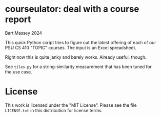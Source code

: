 # courseulator: deal with a course report
Bart Massey 2024

This quick Python script tries to figure out the latest
offering of each of our PSU CS 410 "TOPIC" courses. The
input is an Excel spreadsheet.

Right now this is quite janky and barely works. Already
useful, though.

See `tiles.py` for a string-similarity measurement that has
been tuned for the use case.

# License

This work is licensed under the "MIT License". Please see the file
`LICENSE.txt` in this distribution for license terms.
